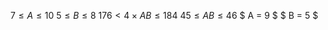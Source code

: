 $7 \leq A \leq 10$
$5 \leq B \leq 8$
$176 < 4\times AB \leq 184$
$45 \leq AB \leq 46$
$ A = 9 $
$ B = 5 $